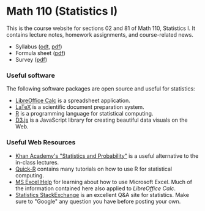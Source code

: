 # Math 110 (Statistics I)

This is the course website for sections 02 and 81 of Math 110,
Statistics I. It contains lecture notes, homework assignments, and
course-related news.

* Syllabus ([odt](static/syllabus.odt), [pdf](static/syllabus.pdf))
* Formula sheet ([pdf](static/formula_sheet.pdf))
* Survey ([pdf](static/survey.pdf))

### Useful software

The following software packages are open source and useful for
statistics:

* [LibreOffice Calc](https://www.libreoffice.org/discover/calc/) is a
  spreadsheet application.
* [LaTeX](http://www.latex-project.org/) is a scientific document
  preparation system.
* [R](https://www.r-project.org/) is a programming language for
  statistical computing.
* [D3.js](https://d3js.org/) is a JavaScript library for creating
  beautiful data visuals on the Web.

### Useful Web Resources

* [Khan Academy's "Statistics and Probability"][khan] is a useful
  alternative to the in-class lectures.
* [Quick-R](http://www.statmethods.net/) contains many tutorials on how
  to use R for statistical computing.
* [MS Excel Help](https://support.office.com/en-us/excel) for learning
  about how to use Microsoft Excel. Much of the information contained
  here also applied to *LibreOffice Calc*.
* [Statistics StackExchange](https://stats.stackexchange.com/) is an
  excellent Q&A site for statistics. Make sure to "Google" any question
  you have before posting your own.

[khan]: https://www.khanacademy.org/math/statistics-probability
[localcwik]: https://help.libreoffice.org/Calc/Instructions_for_Using_Calc
